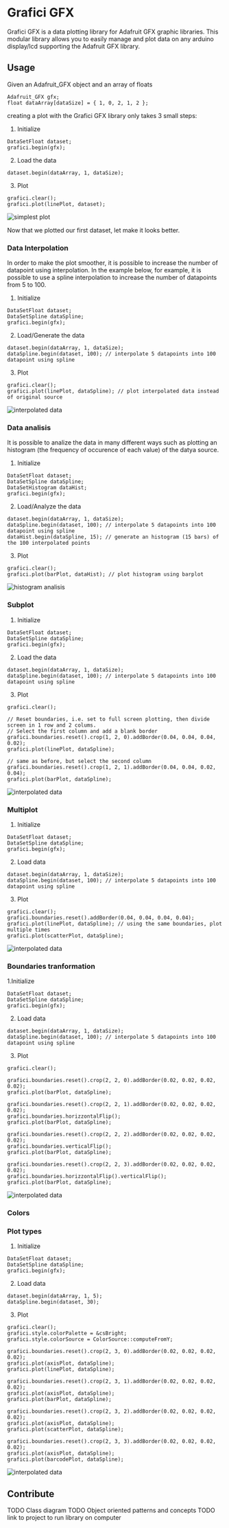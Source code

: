 # Grafici GFX
Grafici GFX is a data plotting library for Adafruit GFX graphic libraries. 
This modular library allows you to easily manage and plot data on any arduino display/lcd supporting the Adafruit GFX library.

## Usage
Given an Adafruit_GFX object and an array of floats
```
Adafruit_GFX gfx;
float dataArray[dataSize] = { 1, 0, 2, 1, 2 };
```
creating a plot with the Grafici GFX library only takes 3 small steps:
1. Initialize 
```
DataSetFloat dataset;
grafici.begin(gfx);
```
2. Load the data
```
dataset.begin(dataArray, 1, dataSize);
```
3. Plot
```
grafici.clear();
grafici.plot(linePlot, dataset);
```

![simplest plot](https://github.com/cattanimarco/Grafici-Test/blob/master/imgs/usage.bmp)

Now that we plotted our first dataset, let make it looks better.

### Data Interpolation
In order to make the plot smoother, it is possible to increase the number of datapoint using interpolation. In the example below, for example, it is possible to use a spline interpolation to increase the number of datapoints from 5 to 100.
1. Initialize
```
DataSetFloat dataset;
DataSetSpline dataSpline;
grafici.begin(gfx);
```
2. Load/Generate the data
```
dataset.begin(dataArray, 1, dataSize);
dataSpline.begin(dataset, 100); // interpolate 5 datapoints into 100 datapoint using spline
```
3. Plot
```
grafici.clear();
grafici.plot(linePlot, dataSpline); // plot interpolated data instead of original source
```

![interpolated data](https://github.com/cattanimarco/Grafici-Test/blob/master/imgs/interpolation.bmp)

### Data analisis
It is possible to analize the data in many different ways such as plotting an histogram (the frequency of occurence of each value) of the datya source.
1. Initialize
```
DataSetFloat dataset;
DataSetSpline dataSpline;
DataSetHistogram dataHist;
grafici.begin(gfx);
```
2. Load/Analyze the data
```
dataset.begin(dataArray, 1, dataSize);
dataSpline.begin(dataset, 100); // interpolate 5 datapoints into 100 datapoint using spline
dataHist.begin(dataSpline, 15); // generate an histogram (15 bars) of the 100 interpolated points
```
3. Plot
```
grafici.clear();
grafici.plot(barPlot, dataHist); // plot histogram using barplot
```

![histogram analisis](https://github.com/cattanimarco/Grafici-Test/blob/master/imgs/histogram.bmp)

### Subplot
1. Initialize
```
DataSetFloat dataset;
DataSetSpline dataSpline;
grafici.begin(gfx);
```
2. Load the data
```
dataset.begin(dataArray, 1, dataSize);
dataSpline.begin(dataset, 100); // interpolate 5 datapoints into 100 datapoint using spline
```
3. Plot
```
grafici.clear();

// Reset boundaries, i.e. set to full screen plotting, then divide screen in 1 row and 2 colums. 
// Select the first column and add a blank border
grafici.boundaries.reset().crop(1, 2, 0).addBorder(0.04, 0.04, 0.04, 0.02);
grafici.plot(linePlot, dataSpline);

// same as before, but select the second column
grafici.boundaries.reset().crop(1, 2, 1).addBorder(0.04, 0.04, 0.02, 0.04);
grafici.plot(barPlot, dataSpline);
```

![interpolated data](https://github.com/cattanimarco/Grafici-Test/blob/master/imgs/subplot.bmp)

### Multiplot
1. Initialize
```
DataSetFloat dataset;
DataSetSpline dataSpline;
grafici.begin(gfx);
```
2. Load data
```
dataset.begin(dataArray, 1, dataSize);
dataSpline.begin(dataset, 100); // interpolate 5 datapoints into 100 datapoint using spline
```
3. Plot 
```
grafici.clear();
grafici.boundaries.reset().addBorder(0.04, 0.04, 0.04, 0.04); 
grafici.plot(linePlot, dataSpline); // using the same boundaries, plot multiple times
grafici.plot(scatterPlot, dataSpline);
```

![interpolated data](https://github.com/cattanimarco/Grafici-Test/blob/master/imgs/multiplot.bmp)

### Boundaries tranformation
1.Initialize
```
DataSetFloat dataset;
DataSetSpline dataSpline;
grafici.begin(gfx);
```

2. Load data
```
dataset.begin(dataArray, 1, dataSize);
dataSpline.begin(dataset, 100); // interpolate 5 datapoints into 100 datapoint using spline
```

3. Plot
```
grafici.clear();

grafici.boundaries.reset().crop(2, 2, 0).addBorder(0.02, 0.02, 0.02, 0.02);
grafici.plot(barPlot, dataSpline);

grafici.boundaries.reset().crop(2, 2, 1).addBorder(0.02, 0.02, 0.02, 0.02);
grafici.boundaries.horizzontalFlip();
grafici.plot(barPlot, dataSpline);

grafici.boundaries.reset().crop(2, 2, 2).addBorder(0.02, 0.02, 0.02, 0.02);
grafici.boundaries.verticalFlip();
grafici.plot(barPlot, dataSpline);

grafici.boundaries.reset().crop(2, 2, 3).addBorder(0.02, 0.02, 0.02, 0.02);
grafici.boundaries.horizzontalFlip().verticalFlip();
grafici.plot(barPlot, dataSpline);
```

![interpolated data](https://github.com/cattanimarco/Grafici-Test/blob/master/imgs/transformations.bmp)

### Colors

### Plot types
1. Initialize
```
DataSetFloat dataset;
DataSetSpline dataSpline;
grafici.begin(gfx);
```
2. Load data
```
dataset.begin(dataArray, 1, 5);
dataSpline.begin(dataset, 30);
```
3. Plot
```
grafici.clear();
grafici.style.colorPalette = &csBright;
grafici.style.colorSource = ColorSource::computeFromY;

grafici.boundaries.reset().crop(2, 3, 0).addBorder(0.02, 0.02, 0.02, 0.02);
grafici.plot(axisPlot, dataSpline);
grafici.plot(linePlot, dataSpline);

grafici.boundaries.reset().crop(2, 3, 1).addBorder(0.02, 0.02, 0.02, 0.02);
grafici.plot(axisPlot, dataSpline);
grafici.plot(barPlot, dataSpline);

grafici.boundaries.reset().crop(2, 3, 2).addBorder(0.02, 0.02, 0.02, 0.02);
grafici.plot(axisPlot, dataSpline);
grafici.plot(scatterPlot, dataSpline);

grafici.boundaries.reset().crop(2, 3, 3).addBorder(0.02, 0.02, 0.02, 0.02);
grafici.plot(axisPlot, dataSpline);
grafici.plot(barcodePlot, dataSpline);
```

![interpolated data](https://github.com/cattanimarco/Grafici-Test/blob/master/imgs/types.bmp)

## Contribute

TODO Class diagram
TODO Object oriented patterns and concepts
TODO link to project to run library on computer


